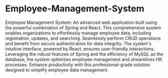 # Employee-Management-System
Employee Management System: An advanced web application built using the powerful combination of Spring and React. This comprehensive system enables organizations to effortlessly manage employee data, including registration, updates, and searching. Seamlessly perform CRUD operations and benefit from secure authentication for data integrity. The system's intuitive interface, powered by React, ensures user-friendly interactions. Leveraging the robust features of Spring and the efficiency of MySQL as the database, the system optimizes employee management and streamlines HR processes. Enhance productivity with this professional-grade solution designed to simplify employee data management.
